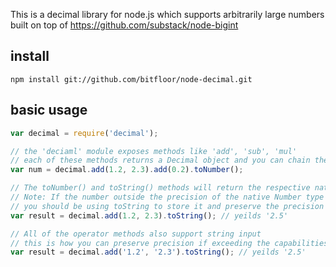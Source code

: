 This is a decimal library for node.js which supports arbitrarily large numbers built on top of https://github.com/substack/node-bigint

## install

```shell
npm install git://github.com/bitfloor/node-decimal.git
```

## basic usage

```javascript
var decimal = require('decimal');

// the 'deciaml' module exposes methods like 'add', 'sub', 'mul'
// each of these methods returns a Decimal object and you can chain the methods
var num = decimal.add(1.2, 2.3).add(0.2).toNumber();

// The toNumber() and toString() methods will return the respective native types
// Note: If the number outside the precision of the native Number type
// you should be using toString to store it and preserve the precision
var result = decimal.add(1.2, 2.3).toString(); // yeilds '2.5'

// All of the operator methods also support string input
// this is how you can preserve precision if exceeding the capabilities of the native types
var result = decimal.add('1.2', '2.3').toString(); // yeilds '2.5'
```